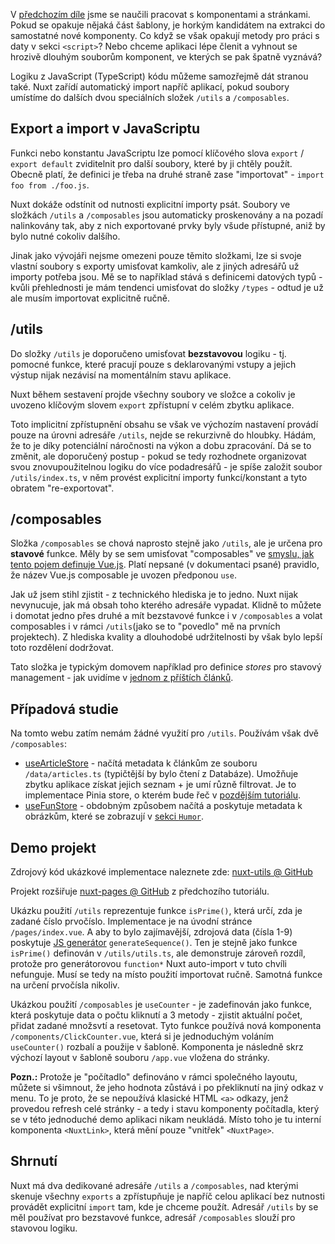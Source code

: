 V [předchozím díle](/article/nuxt-pages) jsme se naučili pracovat s komponentami a stránkami. Pokud se opakuje nějaká část šablony, je horkým kandidátem na extrakci do samostatné nové komponenty. Co když se však opakují metody pro práci s daty v sekci `<script>`? Nebo chceme aplikaci lépe členit a vyhnout se hrozivě dlouhým souborům komponent, ve kterých se pak špatně vyznává?

Logiku z JavaScript (TypeScript) kódu můžeme samozřejmě dát stranou také. Nuxt zařídí automatický import napříč aplikací, pokud soubory umístíme do dalších dvou speciálních složek `/utils` a `/composables`.

## Export a import v JavaScriptu

Funkci nebo konstantu JavaScriptu lze pomocí klíčového slova `export` /  `export default` zviditelnit pro další soubory, které by ji chtěly použít. Obecně platí, že definici je třeba na druhé straně zase "importovat" - `import foo from ./foo.js`.

Nuxt dokáže odstínit od nutnosti explicitní importy psát. Soubory ve složkách `/utils` a `/composables` jsou automaticky proskenovány a na pozadí nalinkovány tak, aby z nich exportované prvky byly všude přístupné, aniž by bylo nutné cokoliv dalšího.

Jinak jako vývojáři nejsme omezeni pouze těmito složkami, lze si svoje vlastní soubory s exporty umisťovat kamkoliv, ale z jiných adresářů už importy potřeba jsou. Mě se to například stává s definicemi datových typů - kvůli přehlednosti je mám tendenci umisťovat do složky `/types` - odtud je už ale musím importovat explicitně ručně.

## /utils

Do složky `/utils` je doporučeno umisťovat **bezstavovou** logiku - tj. pomocné funkce, které pracují pouze s deklarovanými vstupy a jejich výstup nijak nezávisí na momentálním stavu aplikace.

Nuxt během sestavení projde všechny soubory ve složce a cokoliv je uvozeno klíčovým slovem `export` zpřístupní v celém zbytku aplikace.

Toto implicitní zpřístupnění obsahu se však ve výchozím nastavení provádí pouze na úrovni adresáře `/utils`, nejde se rekurzivně do hloubky. Hádám, že to je díky potenciální náročnosti na výkon a dobu zpracování. Dá se to změnit, ale doporučený postup - pokud se tedy rozhodnete organizovat svou znovupoužitelnou logiku do více podadresářů - je spíše založit soubor `/utils/index.ts`, v něm provést explicitní importy funkcí/konstant a tyto obratem "re-exportovat".

## /composables

Složka `/composables` se chová naprosto stejně jako `/utils`, ale je určena pro **stavové** funkce. Měly by se sem umisťovat "composables" ve [smyslu, jak tento pojem definuje Vue.js](https://vuejs.org/guide/reusability/composables.html#what-is-a-composable). Platí nepsané (v dokumentaci psané) pravidlo, že název Vue.js composable je uvozen předponou `use`.

Jak už jsem stihl zjistit - z technického hlediska je to jedno. Nuxt nijak nevynucuje, jak má obsah toho kterého adresáře vypadat. Klidně to můžete i domotat jedno přes druhé a mít bezstavové funkce i v `/composables` a volat composables i v rámci `/utils`(jako se to "povedlo" mě na prvních projektech). Z hlediska kvality a dlouhodobé udržitelnosti by však bylo lepší toto rozdělení dodržovat.

Tato složka je typickým domovem například pro definice _stores_ pro stavový management - jak uvidíme v [jednom z příštích článků](/article/nuxt-pinia).

## Případová studie

Na tomto webu zatím nemám žádné využití pro `/utils`. Používám však dvě `/composables`:
- [useArticleStore](https://github.com/AloisSeckar/master-coda/blob/master/composables/useArticleStore.ts) - načítá metadata k článkům ze souboru `/data/articles.ts` (typičtější by bylo čtení z Databáze). Umožňuje zbytku aplikace získat jejich seznam + je umí různě filtrovat. Je to implementace Pinia store, o kterém bude řeč v [pozdějším tutoriálu](/article/nuxt-pinia).
- [useFunStore](https://github.com/AloisSeckar/master-coda/blob/master/composables/useFunStore.ts) - obdobným způsobem načítá a poskytuje metadata k obrázkům, které se zobrazují v [sekci `Humor`](/fun).

## Demo projekt

Zdrojový kód ukázkové implementace naleznete zde:
[nuxt-utils @ GitHub](https://github.com/AloisSeckar/demos-nuxt/tree/main/nuxt-utils)

Projekt rozšiřuje [nuxt-pages @ GitHub](https://github.com/AloisSeckar/demos-nuxt/tree/main/nuxt-pages) z předchozího tutoriálu.

Ukázku použití `/utils` reprezentuje funkce `isPrime()`, která určí, zda je zadané číslo prvočíslo. Implementace je na úvodní stránce `/pages/index.vue`. A aby to bylo zajímavější, zdrojová data (čísla 1-9) poskytuje [JS generátor](https://developer.mozilla.org/en-US/docs/Web/JavaScript/Reference/Global_Objects/Generator) `generateSequence()`. Ten je stejně jako funkce `isPrime()` definován v `/utils/utils.ts`, ale demonstruje zároveň rozdíl, protože pro generátorovou `function*` Nuxt auto-import v tuto chvíli nefunguje. Musí se tedy na místo použití importovat ručně. Samotná funkce na určení prvočísla nikoliv.

Ukázkou použití `/composables` je `useCounter` - je zadefinován jako funkce, která poskytuje data o počtu kliknutí a 3 metody - zjistit aktuální počet, přidat zadané množsvtí a resetovat. Tyto funkce používá nová komponenta `/components/ClickCounter.vue`, která si je jednoduchým voláním `useCounter()` rozbalí a použije v šabloně. Komponenta je následně skrz výchozí layout v šabloně souboru `/app.vue` vložena do stránky. 

**Pozn.:** Protože je "počítadlo" definováno v rámci společného layoutu, můžete si všimnout, že jeho hodnota zůstává i po překliknutí na jiný odkaz v menu. To je proto, že se nepoužívá klasické HTML `<a>` odkazy, jenž provedou refresh celé stránky - a tedy i stavu komponenty počítadla, který se v této jednoduché demo aplikaci nikam neukládá. Místo toho je tu interní komponenta `<NuxtLink>`, která mění pouze "vnitřek" `<NuxtPage>`.

## Shrnutí

Nuxt má dva dedikované adresáře `/utils` a `/composables`, nad kterými skenuje všechny `exports` a zpřístupňuje je napříč celou aplikací bez nutnosti provádět explicitní `import` tam, kde je chceme použít. Adresář `/utils` by se měl používat pro bezstavové funkce, adresář `/composables` slouží pro stavovou logiku.
